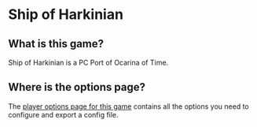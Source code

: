 # Ship of Harkinian

## What is this game?

Ship of Harkinian is a PC Port of Ocarina of Time.

## Where is the options page?

The [player options page for this game](../player-options) contains all the options you need to configure
and export a config file.
